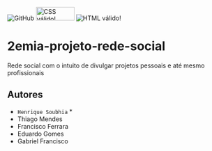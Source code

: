 ![GitHub](https://img.shields.io/github/license/azul182/projeto-tcc?style=for-the-badge) <img style="border:0;width:88px;height:31px" src="https://jigsaw.w3.org/css-validator/images/vcss-blue" src = "https://img.shields.io/w3c-validation/html?targetUrl=https%3A%2F%2Fhenriquesoubhia.github.io%2F2emia-projeto%2F" alt="CSS válido!" /> <img src = "https://img.shields.io/w3c-validation/html?targetUrl=https%3A%2F%2Fhenriquesoubhia.github.io%2F2emia-projeto%2F" alt="HTML válido!" />


# 2emia-projeto-rede-social
Rede social com o intuito de divulgar projetos pessoais e até mesmo profissionais
## Autores
- `Henrique Soubhia` *
- Thiago Mendes
- Francisco Ferrara
- Eduardo Gomes
- Gabriel Francisco

